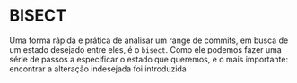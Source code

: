 # BISECT

Uma forma rápida e prática de analisar um range de commits, em busca de um estado desejado entre eles,
é o `bisect`. Como ele podemos fazer uma série de passos a especificar o estado que queremos, e o mais importante:
encontrar a alteração indesejada foi introduzida
